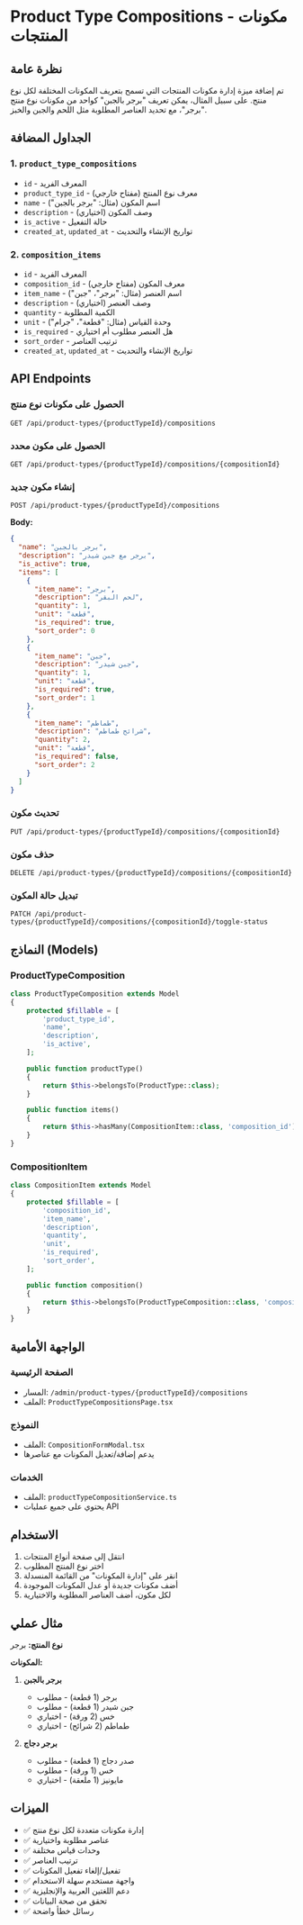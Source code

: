 # Product Type Compositions - مكونات المنتجات

## نظرة عامة

تم إضافة ميزة إدارة مكونات المنتجات التي تسمح بتعريف المكونات المختلفة لكل نوع منتج. على سبيل المثال، يمكن تعريف "برجر بالجبن" كواحد من مكونات نوع منتج "برجر"، مع تحديد العناصر المطلوبة مثل اللحم والجبن والخبز.

## الجداول المضافة

### 1. `product_type_compositions`
- `id` - المعرف الفريد
- `product_type_id` - معرف نوع المنتج (مفتاح خارجي)
- `name` - اسم المكون (مثال: "برجر بالجبن")
- `description` - وصف المكون (اختياري)
- `is_active` - حالة التفعيل
- `created_at`, `updated_at` - تواريخ الإنشاء والتحديث

### 2. `composition_items`
- `id` - المعرف الفريد
- `composition_id` - معرف المكون (مفتاح خارجي)
- `item_name` - اسم العنصر (مثال: "برجر"، "جبن")
- `description` - وصف العنصر (اختياري)
- `quantity` - الكمية المطلوبة
- `unit` - وحدة القياس (مثال: "قطعة"، "جرام")
- `is_required` - هل العنصر مطلوب أم اختياري
- `sort_order` - ترتيب العناصر
- `created_at`, `updated_at` - تواريخ الإنشاء والتحديث

## API Endpoints

### الحصول على مكونات نوع منتج
```
GET /api/product-types/{productTypeId}/compositions
```

### الحصول على مكون محدد
```
GET /api/product-types/{productTypeId}/compositions/{compositionId}
```

### إنشاء مكون جديد
```
POST /api/product-types/{productTypeId}/compositions
```

**Body:**
```json
{
  "name": "برجر بالجبن",
  "description": "برجر مع جبن شيدر",
  "is_active": true,
  "items": [
    {
      "item_name": "برجر",
      "description": "لحم البقر",
      "quantity": 1,
      "unit": "قطعة",
      "is_required": true,
      "sort_order": 0
    },
    {
      "item_name": "جبن",
      "description": "جبن شيدر",
      "quantity": 1,
      "unit": "قطعة",
      "is_required": true,
      "sort_order": 1
    },
    {
      "item_name": "طماطم",
      "description": "شرائح طماطم",
      "quantity": 2,
      "unit": "قطعة",
      "is_required": false,
      "sort_order": 2
    }
  ]
}
```

### تحديث مكون
```
PUT /api/product-types/{productTypeId}/compositions/{compositionId}
```

### حذف مكون
```
DELETE /api/product-types/{productTypeId}/compositions/{compositionId}
```

### تبديل حالة المكون
```
PATCH /api/product-types/{productTypeId}/compositions/{compositionId}/toggle-status
```

## النماذج (Models)

### ProductTypeComposition
```php
class ProductTypeComposition extends Model
{
    protected $fillable = [
        'product_type_id',
        'name',
        'description',
        'is_active',
    ];

    public function productType()
    {
        return $this->belongsTo(ProductType::class);
    }

    public function items()
    {
        return $this->hasMany(CompositionItem::class, 'composition_id');
    }
}
```

### CompositionItem
```php
class CompositionItem extends Model
{
    protected $fillable = [
        'composition_id',
        'item_name',
        'description',
        'quantity',
        'unit',
        'is_required',
        'sort_order',
    ];

    public function composition()
    {
        return $this->belongsTo(ProductTypeComposition::class, 'composition_id');
    }
}
```

## الواجهة الأمامية

### الصفحة الرئيسية
- المسار: `/admin/product-types/{productTypeId}/compositions`
- الملف: `ProductTypeCompositionsPage.tsx`

### النموذج
- الملف: `CompositionFormModal.tsx`
- يدعم إضافة/تعديل المكونات مع عناصرها

### الخدمات
- الملف: `productTypeCompositionService.ts`
- يحتوي على جميع عمليات API

## الاستخدام

1. انتقل إلى صفحة أنواع المنتجات
2. اختر نوع المنتج المطلوب
3. انقر على "إدارة المكونات" من القائمة المنسدلة
4. أضف مكونات جديدة أو عدل المكونات الموجودة
5. لكل مكون، أضف العناصر المطلوبة والاختيارية

## مثال عملي

**نوع المنتج:** برجر

**المكونات:**
1. **برجر بالجبن**
   - برجر (1 قطعة) - مطلوب
   - جبن شيدر (1 قطعة) - مطلوب
   - خس (2 ورقة) - اختياري
   - طماطم (2 شرائح) - اختياري

2. **برجر دجاج**
   - صدر دجاج (1 قطعة) - مطلوب
   - خس (1 ورقة) - مطلوب
   - مايونيز (1 ملعقة) - اختياري

## الميزات

- ✅ إدارة مكونات متعددة لكل نوع منتج
- ✅ عناصر مطلوبة واختيارية
- ✅ وحدات قياس مختلفة
- ✅ ترتيب العناصر
- ✅ تفعيل/إلغاء تفعيل المكونات
- ✅ واجهة مستخدم سهلة الاستخدام
- ✅ دعم اللغتين العربية والإنجليزية
- ✅ تحقق من صحة البيانات
- ✅ رسائل خطأ واضحة
